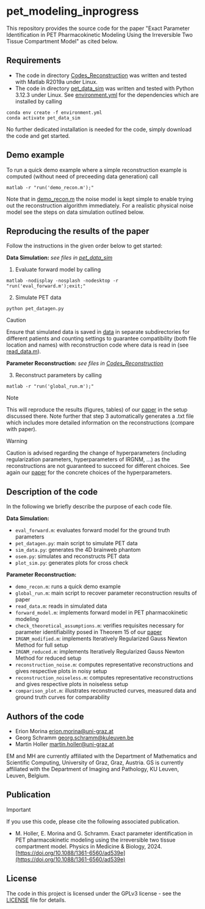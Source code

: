 # pet_modeling_inprogress
This repository provides the source code for the paper "Exact Parameter Identification in PET Pharmacokinetic Modeling Using the Irreversible Two Tissue Compartment Model" as cited below.
## Requirements
* The code in directory [Codes_Reconstruction](Codes_Reconstruction/) was written and tested with Matlab R2019a under Linux.
* The code in directory [pet_data_sim](pet_data_sim/) was written and tested with Python 3.12.3 under Linux. See [environment.yml](pet_data_sim/environment.yml) for the dependencies which are installed by calling
```
conda env create -f environment.yml
conda activate pet_data_sim
```
  
No further dedicated installation is needed for the code, simply download the code and get started.

## Demo example
To run a quick demo example where a simple reconstruction example is computed (without need of preceeding data generation) call
```
matlab -r "run('demo_recon.m');"
```
Note that in [demo_recon.m](Codes_Reconstruction/demo_recon.m) the noise model is kept simple to enable trying out the reconstruction algorithm immediately. For a realistic physical noise model see the steps on data simulation outlined below.

## Reproducing the results of the paper
Follow the instructions in the given order below to get started:

**Data Simulation:** *see files in [pet_data_sim](pet_data_sim/)*
1. Evaluate forward model by calling
```
matlab -nodisplay -nosplash -nodesktop -r "run('eval_forward.m');exit;"
```
2. Simulate PET data
```
python pet_datagen.py
```
> [!CAUTION]
> Ensure that simulated data is saved in [data](pet_data_sim/data/) in separate subdirectories for different patients and counting settings to guarantee compatibility (both file location and names) with reconstruction code where data is read in (see [read_data.m](Codes_Reconstruction/read_data.m)).

**Parameter Reconstruction:** *see files in [Codes_Reconstruction](Codes_Reconstruction/)*

3. Reconstruct parameters by calling
```
matlab -r "run('global_run.m');"
```
> [!NOTE]
> This will reproduce the results (figures, tables) of our [paper](https://doi.org/10.1088/1361-6560/ad539e) in the setup discussed there. Note further that step 3 automatically generates a .txt file which includes more detailed information on the reconstructions (compare with paper).


> [!WARNING]
> Caution is advised regarding the change of hyperparameters (including regularization parameters, hyperparameters of IRGNM, ...) as the reconstructions are not guaranteed to succeed for different choices. See again our [paper](https://doi.org/10.1088/1361-6560/ad539e) for the concrete choices of the hyperparameters.

## Description of the code
In the following we briefly describe the purpose of each code file.

**Data Simulation:**
* <code>eval_forward.m</code>: evaluates forward model for the ground truth parameters
* <code>pet_datagen.py</code>: main script to simulate PET data
* <code>sim_data.py</code>: generates the 4D brainweb phantom
* <code>osem.py</code>: simulates and reconstructs PET data
* <code>plot_sim.py</code>: generates plots for cross check

**Parameter Reconstruction:**
* <code>demo_recon.m</code>: runs a quick demo example
* <code>global_run.m</code>: main script to recover parameter reconstruction results of paper
* <code>read_data.m</code>: reads in simulated data
* <code>forward_model.m</code>: implements forward model in PET pharmacokinetic modeling
* <code>check_theoretical_assumptions.m</code>: verifies requisites necessary for parameter identifiability posed in Theorem 15 of our [paper](https://doi.org/10.1088/1361-6560/ad539e)
* <code>IRGNM_modified.m</code>: implements Iteratively Regularized Gauss Newton Method for full setup
* <code>IRGNM_reduced.m</code>: implements Iteratively Regularized Gauss Newton Method for reduced setup
* <code>reconstruction_noise.m</code>: computes representative reconstructions and gives respective plots in noisy setup
* <code>reconstruction_noiseless.m</code>: computes representative reconstructions and gives respective plots in noiseless setup
* <code>comparison_plot.m</code>: illustrates reconstructed curves, measured data and ground truth curves for comparability

## Authors of the code
* Erion Morina [erion.morina@uni-graz.at](mailto:erion.morina@uni-graz.at)
* Georg Schramm [georg.schramm@kuleuven.be](mailto:georg.schramm@kuleuven.be)
* Martin Holler [martin.holler@uni-graz.at](mailto:martin.holler@uni-graz.at)

EM and MH are currently affiliated with the Department of Mathematics and Scientific Computing, University of Graz, Graz, Austria. GS is currently affiliated with the Department of Imaging and Pathology, KU Leuven, Leuven, Belgium.

## Publication
> [!IMPORTANT]
> If you use this code, please cite the following associated publication.
* M. Holler, E. Morina and G. Schramm. Exact parameter identification in PET pharmacokinetic modeling using the irreversible two tissue compartment model. Physics in Medicine & Biology, 2024. [https://doi.org/10.1088/1361-6560/ad539e](https://doi.org/10.1088/1361-6560/ad539e)
  
## License
The code in this project is licensed under the GPLv3 license - see the [LICENSE](LICENSE) file for details.
